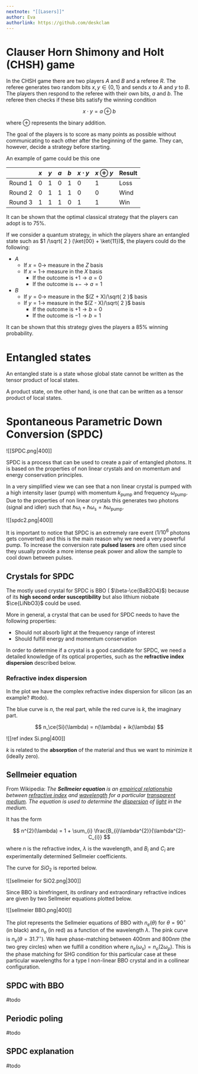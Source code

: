 ```yaml
---
nextnote: "[[Lasers]]"
author: Eva
authorlink: https://github.com/deskclam
---
```

# Clauser Horn Shimony and Holt (CHSH) game

In the CHSH game there are two players $A$ and $B$ and a referee $R$. The referee generates two random bits $x,y \in \{0,1\}$ and sends $x$ to $A$ and $y$ to $B$. The players then respond to the referee with their own bits, $a$ and $b$.
The referee then checks if these bits satisfy the winning condition 

$$
x \cdot y = a \oplus b
$$

where $\oplus$ represents the binary addition.

The goal of the players is to score as many points as possible without communicating to each other after the beginning of the game. They can, however, decide a strategy before starting.

An example of game could be this one 


|         | $x$ | $y$ | $a$ | $b$ | $x\cdot y$ | $x \oplus y$ | Result |
| ------- | --- | --- | --- | --- | ---------- | ------------ | ------ |
| Round 1 | 0   | 1   | 0   | 1   | 0          | 1            | Loss   |
| Round 2 | 0   | 1   | 1   | 1   | 0          | 0            | Wind   |
| Round 3 | 1   | 1   | 1   | 0   | 1          | 1            | Win    |

It can be shown that the optimal classical strategy that the players can adopt is to $75 \%$.

If we consider a quantum strategy, in which the players share an entangled state such as $1 /\sqrt{ 2 } (\ket{00} + \ket{11})$, the players could do the following:

- $A$
	- If $x = 0 \to$ measure in the $Z$ basis
	- If $x = 1 \to$ measure in the $X$ basis
		- If the outcome is $+1 \to a = 0$
		- If the outcome is $+- \to a = 1$
- $B$
	- If $y = 0 \to$ measure in the $(Z + X)/\sqrt{ 2 }$ basis
	- If $y = 1 \to$ measure in the $(Z - X)/\sqrt{ 2 }$ basis
		- If the outcome is $+1 \to b = 0$
		- If the outcome is $-1 \to b = 1$

It can be shown that this strategy gives the players a $85 \%$ winning probability.

# Entangled states

An entangled state is a state whose global state cannot be written as the tensor product of local states.

A product state, on the other hand, is one that can be written as a tensor product of local states.

# Spontaneous Parametric Down Conversion (SPDC)

![[SPDC.png|400]]

SPDC is a process that can be used to create a pair of entangled photons. It is based on the properties of non linear crystals and on momentum and energy conservation principles.

In a very simplified view we can see that a non linear crystal is pumped with a high intensity laser (pump) with momentum $k_\text{pump}$ and frequency $\omega _\text{pump}$. Due to the properties of non linear crystals this generates two photons (signal and idler) such that $\hbar\omega _\text{i} + \hbar\omega _\text{s} = \hbar\omega _\text{pump}$.

![[spdc2.png|400]]

It is important to notice that SPDC is an extremely rare event ($1/10^{6}$ photons gets converted) and this is the main reason why we need a very powerful pump. To increase the conversion rate **pulsed lasers** are often used since they usually provide a more intense peak power and allow the sample to cool down between pulses.

## Crystals for SPDC

The mostly used crystal for SPDC is BBO ( $\beta-\ce{BaB2O4}$) because of its **high second order susceptibility** but also lithium niobate  $\ce{LiNbO3}$ could be used.

More in general, a crystal that can be used for SPDC needs to have the following properties:

- Should not absorb light at the frequency range of interest
- Should fulfill energy and momentum conservation

In order to determine if a crystal is a good candidate for SPDC, we need a detailed knowledge of its optical properties, such as the **refractive index dispersion** described below.

### Refractive index dispersion

In the plot we have the complex refractive index dispersion for silicon (as an example? #todo).

The blue curve is $n$, the real part, while the red curve is $k$, the imaginary part. 

$$
n_\ce{Si}(\lambda) = n(\lambda) + ik(\lambda)
$$

![[ref index Si.png|400]]

$k$ is related to the **absorption** of the material and thus we want to minimize it (ideally zero).

## Sellmeier equation

From Wikipedia: *The **Sellmeier equation** is an [empirical relationship](https://en.wikipedia.org/wiki/Empirical_relationship "Empirical relationship") between [refractive index](https://en.wikipedia.org/wiki/Refractive_index "Refractive index") and [wavelength](https://en.wikipedia.org/wiki/Wavelength "Wavelength") for a particular [transparent](https://en.wikipedia.org/wiki/Transparency_(optics) "Transparency (optics)") [medium](https://en.wikipedia.org/wiki/Optical_medium "Optical medium"). The equation is used to determine the [dispersion](https://en.wikipedia.org/wiki/Dispersion_(optics) "Dispersion (optics)") of [light](https://en.wikipedia.org/wiki/Light "Light") in the medium.*

It has the form 

$$
n^{2}(\lambda) = 1 + \sum_{i} \frac{B_{i}\lambda^{2}}{\lambda^{2}- C_{i}}
$$

where $n$ is the refractive index, $\lambda$ is the wavelength, and $B_{i}$ and $C_{i}$ are experimentally determined Sellmeier coefficients.

The curve for $SiO_2$ is reported below.

![[sellmeier for SiO2.png|300]]

Since BBO is birefringent, its ordinary and extraordinary refractive indices are given by two Sellmeier equations plotted below.

![[sellmeier BBO.png|400]]

The plot represents the Sellmeier equations of BBO with $n_{e}(\theta)$ for $\theta = 90 ^{\circ}$ (in black) and  $n_o$ (in red) as a function of the wavelength $\lambda$. The pink curve is  $n_{e}(\theta = 31.7 ^{\circ})$. We have phase-matching between $400 nm$ and $800 nm$ (the two grey circles) when we fulfill a condition where $n_{e}(\omega_{s}) = n_{o}(2\omega_{p})$. This is the phase matching for SHG condition for this particular case at these particular wavelengths for a type I non-linear BBO crystal and in a collinear configuration.


## SPDC with BBO

#todo 

## Periodic poling

#todo 

## SPDC explanation

#todo
